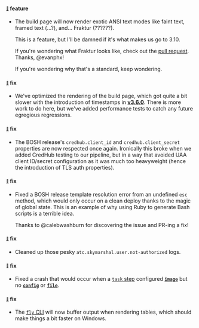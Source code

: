 #### <sub><sup><a name="v391-note-1" href="#v391-note-1">:link:</a></sup></sub> feature

* The build page will now render exotic ANSI text modes like faint text, framed text (...?), and... Fraktur (??????).
  
  This is a feature, but I'll be damned if it's what makes us go to 3.10.
  
  If you're wondering what Fraktur looks like, check out the [pull request](https://github.com/concourse/web/pull/2). Thanks, @evanphx!
  
  If you're wondering why that's a standard, keep wondering.
  
  
#### <sub><sup><a name="v391-note-2" href="#v391-note-2">:link:</a></sup></sub> fix

* We've optimized the rendering of the build page, which got quite a bit slower with the introduction of timestamps in [**v3.6.0**](https://github.com/concourse/concourse/releases/tag/v3.6.0). There is more work to do here, but we've added performance tests to catch any future egregious regressions.
  
  
#### <sub><sup><a name="v391-note-3" href="#v391-note-3">:link:</a></sup></sub> fix

* The BOSH release's `credhub.client_id` and `credhub.client_secret` properties are now respected once again. Ironically this broke when we added CredHub testing to our pipeline, but in a way that avoided UAA client ID/secret configuration as it was much too heavyweight (hence the introduction of TLS auth properties).
  
  
#### <sub><sup><a name="v391-note-4" href="#v391-note-4">:link:</a></sup></sub> fix

* Fixed a BOSH release template resolution error from an undefined `esc` method, which would only occur on a clean deploy thanks to the magic of global state. This is an example of why using Ruby to generate Bash scripts is a terrible idea.
  
  Thanks to @calebwashburn for discovering the issue and PR-ing a fix!
  
  
#### <sub><sup><a name="v391-note-5" href="#v391-note-5">:link:</a></sup></sub> fix

* Cleaned up those pesky `atc.skymarshal.user.not-authorized` logs.
  
  
#### <sub><sup><a name="v391-note-6" href="#v391-note-6">:link:</a></sup></sub> fix

* Fixed a crash that would occur when a [`task` step](https://concourse-ci.org/task-step.html) configured [**`image`**](https://concourse-ci.org/task-step.html#task-step-image) but no [**`config`**](https://concourse-ci.org/task-step.html#task-step-config) or [**`file`**](https://concourse-ci.org/task-step.html#task-step-file).
  
  
#### <sub><sup><a name="v391-note-7" href="#v391-note-7">:link:</a></sup></sub> fix

* The [`fly` CLI](https://concourse-ci.org/fly.html) will now buffer output when rendering tables, which should make things a bit faster on Windows.
  
  
